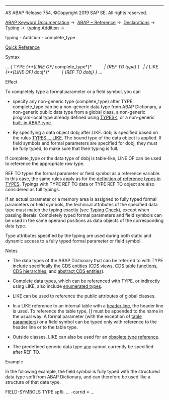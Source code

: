   

* * *

AS ABAP Release 754, ©Copyright 2019 SAP SE. All rights reserved.

[ABAP Keyword Documentation](javascript:call_link\('abenabap.htm'\)) →  [ABAP − Reference](javascript:call_link\('abenabap_reference.htm'\)) →  [Declarations](javascript:call_link\('abendeclarations.htm'\)) →  [Typing](javascript:call_link\('abentyping.htm'\)) →  [typing Addition](javascript:call_link\('abentyping_syntax.htm'\)) → 

typing - Addition - complete\_type

[Quick Reference](javascript:call_link\('abentyping_shortref.htm'\))

Syntax

... *{* TYPE *{**\[*LINE OF*\]* complete\_type*}*
         *|* *{*REF TO type*}* *}*
  *|* *{* LIKE *{**\[*LINE OF*\]* dobj*}*
         *|* *{*REF TO dobj*}* *}* ...

Effect

To completely type a formal parameter or a field symbol, you can

-   specify any non-generic type (complete\_type) after TYPE. complete\_type can be a non-generic data type from ABAP Dictionary, a non-generic public data type from a global class, a non-generic program-local type already defined using [TYPES<](javascript:call_link\('abaptypes.htm'\)), or a non-generic [built-in ABAP type](javascript:call_link\('abenbuilt_in_types_complete.htm'\)).

-   By specifying a data object dobj after LIKE. dobj is specified based on the rules [TYPES ... LIKE](javascript:call_link\('abaptypes_referring.htm'\)). The bound type of the data object is applied. If field symbols and formal parameters are specified for dobj, they must be fully typed, to make sure that their typing is full.

If complete\_type or the data type of dobj is table-like, LINE OF can be used to reference the appropriate row type.

REF TO types the formal parameter or field symbol as a reference variable. In this case, the same rules apply as for the [definition of reference types in TYPES](javascript:call_link\('abaptypes_references.htm'\)). Typings with TYPE REF TO data or TYPE REF TO object are also considered as full typings.

If an actual parameter or a memory area is assigned to fully typed formal parameters or field symbols, the technical attributes of the specified data type must match the typing exactly (see [Typing Check](javascript:call_link\('abentyping_check.htm'\))), except when passing literals. Completely typed formal parameters and field symbols can be used in the same operand positions as data objects of the corresponding data type.

Type attributes specified by the typing are used during both static and dynamic access to a fully typed formal parameter or field symbol.

Notes

-   The data types of the ABAP Dictionary that can be referred to with TYPE include specifically the [CDS entities](javascript:call_link\('abencds_entity_glosry.htm'\) "Glossary Entry") ([CDS views](javascript:call_link\('abencds_view_glosry.htm'\) "Glossary Entry"), [CDS table functions](javascript:call_link\('abencds_table_function_glosry.htm'\) "Glossary Entry"), [CDS hierarchies](javascript:call_link\('abencds_hierarchy_glosry.htm'\) "Glossary Entry"), and [abstract CDS entities](javascript:call_link\('abencds_hierarchy_glosry.htm'\) "Glossary Entry")).

-   Complete data types, which can be referenced with TYPE, or indirectly using LIKE, also include [enumerated types](javascript:call_link\('abaptypes_enum.htm'\)).

-   LIKE can be used to reference the public attributes of global classes.

-   In a LIKE reference to an internal table with a [header line](javascript:call_link\('abenheader_line_glosry.htm'\) "Glossary Entry"), the header line is used. To reference the table type, \[\] must be appended to the name in the usual way. A formal parameter (with the exception of [table parameters](javascript:call_link\('abentable_parameter_glosry.htm'\) "Glossary Entry")) or a field symbol can be typed only with reference to the header line or to the table type.

-   Outside classes, LIKE can also be used for an [obsolete type reference](javascript:call_link\('abenlike_obsolete.htm'\)).

-   The predefined generic data type [any](javascript:call_link\('abenbuilt_in_types_generic.htm'\)) cannot currently be specified after REF TO.

Example

In the following example, the field symbol <spfli> is fully typed with the structured data type spfli from ABAP Dictionary, and can therefore be used like a structure of that data type.

FIELD-SYMBOLS <spfli> TYPE spfli.
...
<spfli>-carrid = ...